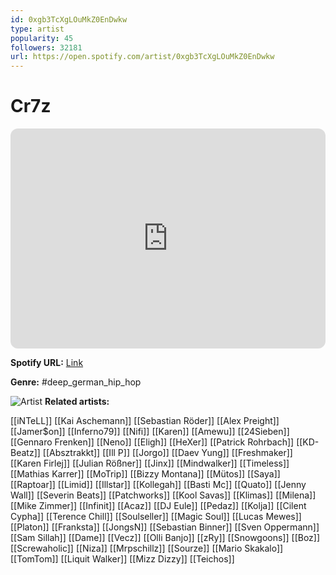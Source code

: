 ```yaml
---
id: 0xgb3TcXgLOuMkZ0EnDwkw
type: artist
popularity: 45
followers: 32181
url: https://open.spotify.com/artist/0xgb3TcXgLOuMkZ0EnDwkw
---
```

# Cr7z

<iframe style="border-radius:12px" src="https://open.spotify.com/embed/artist/0xgb3TcXgLOuMkZ0EnDwkw" width="100%" height="352" frameBorder="0" allowfullscreen="" allow="autoplay; clipboard-write; encrypted-media; fullscreen; picture-in-picture" loading="lazy"></iframe>

**Spotify URL:** [Link](https://open.spotify.com/artist/0xgb3TcXgLOuMkZ0EnDwkw)

**Genre:**  #deep_german_hip_hop

![Artist](https://i.scdn.co/image/ab6761610000e5eb9d402553ab227feffcfb0ee7)
**Related artists:**

[[iNTeLL]]
[[Kai Aschemann]]
[[Sebastian Röder]]
[[Alex Preight]]
[[Jamer$on]]
[[Inferno79]]
[[Nifi]]
[[Karen]]
[[Amewu]]
[[24Sieben]]
[[Gennaro Frenken]]
[[Neno]]
[[Eligh]]
[[HeXer]]
[[Patrick Rohrbach]]
[[KD-Beatz]]
[[Absztrakkt]]
[[Ill P]]
[[Jorgo]]
[[Daev Yung]]
[[Freshmaker]]
[[Karen Firlej]]
[[Julian Rößner]]
[[Jinx]]
[[Mindwalker]]
[[Timeless]]
[[Mathias Karrer]]
[[MoTrip]]
[[Bizzy Montana]]
[[Mütos]]
[[Saya]]
[[Raptoar]]
[[Limid]]
[[Illstar]]
[[Kollegah]]
[[Basti Mc]]
[[Quato]]
[[Jenny Wall]]
[[Severin Beats]]
[[Patchworks]]
[[Kool Savas]]
[[Klimas]]
[[Milena]]
[[Mike Zimmer]]
[[Infinit]]
[[Acaz]]
[[DJ Eule]]
[[Pedaz]]
[[Kolja]]
[[Cilent Cypha]]
[[Terence Chill]]
[[Soulseller]]
[[Magic Soul]]
[[Lucas Mewes]]
[[Platon]]
[[Franksta]]
[[JongsN]]
[[Sebastian Binner]]
[[Sven Oppermann]]
[[Sam Sillah]]
[[Dame]]
[[Vecz]]
[[Olli Banjo]]
[[zRy]]
[[Snowgoons]]
[[Boz]]
[[Screwaholic]]
[[Niza]]
[[Mrpschillz]]
[[Sourze]]
[[Mario Skakalo]]
[[TomTom]]
[[Liquit Walker]]
[[Mizz Dizzy]]
[[Teichos]]
